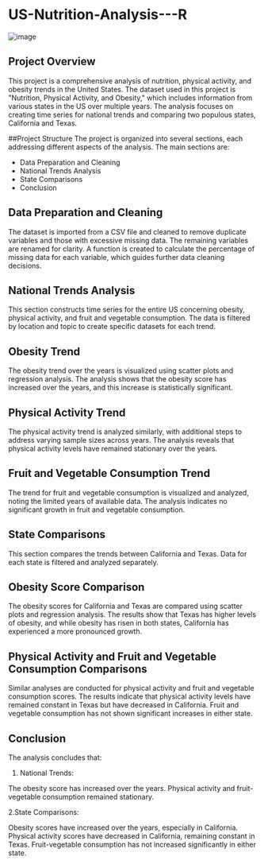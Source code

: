 # US-Nutrition-Analysis---R

![image](https://github.com/user-attachments/assets/47a5f4fd-8b7a-439b-81b3-c8cac510d7e8)

## Project Overview

This project is a comprehensive analysis of nutrition, physical activity, and obesity trends in the United States. The dataset used in this project is "Nutrition, Physical Activity, and Obesity," which includes information from various states in the US over multiple years. The analysis focuses on creating time series for national trends and comparing two populous states, California and Texas.

##Project Structure
The project is organized into several sections, each addressing different aspects of the analysis. The main sections are:

* Data Preparation and Cleaning
* National Trends Analysis
* State Comparisons
* Conclusion

## Data Preparation and Cleaning
The dataset is imported from a CSV file and cleaned to remove duplicate variables and those with excessive missing data. The remaining variables are renamed for clarity. A function is created to calculate the percentage of missing data for each variable, which guides further data cleaning decisions.

## National Trends Analysis
This section constructs time series for the entire US concerning obesity, physical activity, and fruit and vegetable consumption. The data is filtered by location and topic to create specific datasets for each trend.

## Obesity Trend
The obesity trend over the years is visualized using scatter plots and regression analysis. The analysis shows that the obesity score has increased over the years, and this increase is statistically significant.

## Physical Activity Trend
The physical activity trend is analyzed similarly, with additional steps to address varying sample sizes across years. The analysis reveals that physical activity levels have remained stationary over the years.

## Fruit and Vegetable Consumption Trend
The trend for fruit and vegetable consumption is visualized and analyzed, noting the limited years of available data. The analysis indicates no significant growth in fruit and vegetable consumption.

## State Comparisons
This section compares the trends between California and Texas. Data for each state is filtered and analyzed separately.

## Obesity Score Comparison
The obesity scores for California and Texas are compared using scatter plots and regression analysis. The results show that Texas has higher levels of obesity, and while obesity has risen in both states, California has experienced a more pronounced growth.

## Physical Activity and Fruit and Vegetable Consumption Comparisons
Similar analyses are conducted for physical activity and fruit and vegetable consumption scores. The results indicate that physical activity levels have remained constant in Texas but have decreased in California. Fruit and vegetable consumption has not shown significant increases in either state.

## Conclusion
The analysis concludes that:

1. National Trends:

The obesity score has increased over the years.
Physical activity and fruit-vegetable consumption remained stationary.

2.State Comparisons:

Obesity scores have increased over the years, especially in California.
Physical activity scores have decreased in California, remaining constant in Texas.
Fruit-vegetable consumption has not increased significantly in either state.
